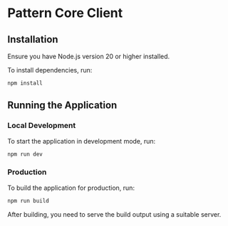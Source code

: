 # Pattern Core Client

## Installation

Ensure you have Node.js version 20 or higher installed.

To install dependencies, run:

```sh
npm install
```

## Running the Application

### Local Development

To start the application in development mode, run:

```sh
npm run dev
```

### Production

To build the application for production, run:

```sh
npm run build
```

After building, you need to serve the build output using a suitable server.
